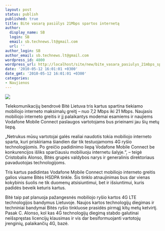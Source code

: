 ```yaml
---
layout: post
status: publish
published: true
title: Bitė vasarą pasiūlys 21Mbps spartos internetą
author:
  display_name: SB
  login: SB
  email: sb.technews.lt@gmail.com
  url: ''
author_login: SB
author_email: sb.technews.lt@gmail.com
wordpress_id: 4800
wordpress_url: http://localhost/site/new/bite_vasara_pasiulys_21mbps_spartos_interneta/
date: '2010-05-12 16:01:01 +0300'
date_gmt: '2010-05-12 16:01:01 +0300'
categories:
- Naujienos
---
```

<div class="imgright"><img src="http://t3.gstatic.com/images?q=tbn:lI7bcuKVjRshcM:http://karjera.ktu.lt/logos/175-Bite_logo_LT_.jpg.jpg"  /></div>
<p>Telekomunikacijų bendrovė Bitė Lietuva tris kartus spartina tiekiamo mobiliojo interneto maksimalų greitį – nuo 7,2 Mbps iki 21 Mbps. Naujasis mobiliojo interneto greitis ir jį palaikantys modemai esamiems ir naujiems Vodafone Mobile Connect paslaugos vartotojams bus prieinami jau šių metų liepą.</p>
<p>„Netrukus mūsų vartotojai galės realiai naudotis tokia mobiliojo interneto sparta, kuri priskiriama šiandien dar tik testuojamoms 4G ryšio technologijomis. Po greičio padidinimo liepą Vodafone Mobile Connect be konkurencijos išliks sparčiausiu mobiliuoju internetu šalyje.“, – teigė Cristobalis Alonso, Bitės grupės valdybos narys ir generalinis direktoriaus pavaduotojas technologijoms. </p>
<p>Tris kartus padidintas Vodafone Mobile Connect mobiliojo interneto greitis galios visame Bitės HSDPA tinkle. Šis tinklo atnaujinimas bus dar vienas kokybinis šuolis ne tik duomenų atsisiuntimui, bet ir išsiuntimui, kuris padidės beveik keturis kartus.  </p>
<p>Bitė taip pat planuoja pažangesnės mobiliojo ryšio kartos 4G LTE technologijos bandymus Lietuvoje. Naujos kartos technologijų diegimas ir techniniai bandymai Bitės ryšio tinkluose prasidės pirmąjį kitų metų ketvirtį. Pasak C. Alonso, kol kas 4G technologijų diegimą stabdo galutinai neišspręstas licencijų klausimas ir vis dar besiformuojanti vartotojų įrenginių, palaikančių 4G, bazė. </p>
